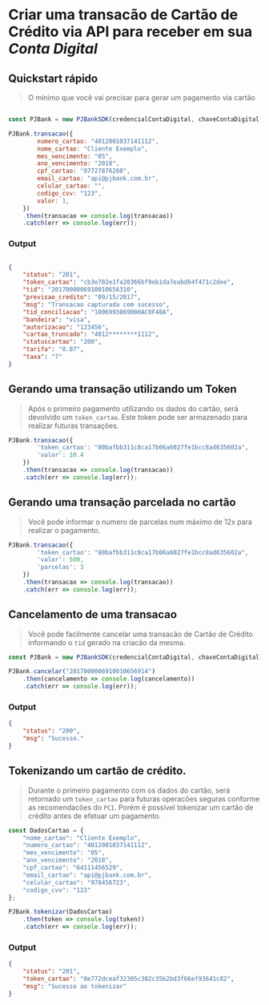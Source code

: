
# Criar uma transacão de Cartão de Crédito via API para receber em sua *Conta Digital*

## Quickstart rápido

> O mínimo que você vai precisar para gerar um pagamento via cartão 

```javascript

const PJBank = new PJBankSDK(credencialContaDigital, chaveContaDigital);

PJBank.transacao({
        numero_cartao: "4012001037141112",
        nome_cartao: "Cliente Exemplo",
        mes_vencimento: "05",
        ano_vencimento: "2018",
        cpf_cartao: "07727876208",
        email_cartao: "api@pjbank.com.br",
        celular_cartao: "",
        codigo_cvv: "123",
        valor: 1,
    })
    .then(transacao => console.log(transacao))
    .catch(err => console.log(err));
```


### Output 
```json

{ 
    "status": "201",
    "token_cartao": "cb3e702e1fa20366bf9eb1da7eabd64f471c2dee",
    "tid": "2017000006910010656310",
    "previsao_credito": "09/15/2017",
    "msg": "Transacao capturada com sucesso",
    "tid_conciliacao": "1006993069000AC0F48A",
    "bandeira": "visa",
    "autorizacao": "123456",
    "cartao_truncado": "4012********1112",
    "statuscartao": "200",
    "tarifa": "0.07",
    "taxa": "7" 
}

```

## Gerando uma transação utilizando um Token

> Após o primeiro pagamento utilizando os dados do cartão, será devolvido um `token_cartao`. Este token pode ser armazenado para realizar futuras transações. 

```javascript
PJBank.transacao({
        'token_cartao': "80bafbb311c8ca17b06a6027fe1bcc8ad635602a",
        'valor': 10.4
    })
    .then(transacao => console.log(transacao))
    .catch(err => console.log(err));
```

## Gerando uma transação parcelada no cartão 

> Você pode informar o numero de parcelas num máximo de 12x para realizar o pagamento.

```javascript
PJBank.transacao({
        'token_cartao': "80bafbb311c8ca17b06a6027fe1bcc8ad635602a",
        'valor': 500, 
        'parcelas': 3
    })
    .then(transacao => console.log(transacao))
    .catch(err => console.log(err));
```



## Cancelamento de uma transacao 

> Você pode facilmente cancelar uma transacão de Cartão de Crédito informando o `tid` gerado na criacão da mesma.

```javascript
const PJBank = new PJBankSDK(credencialContaDigital, chaveContaDigital);

PJBank.cancelar("2017000006910010656914")
    .then(cancelamento => console.log(cancelamento))
    .catch(err => console.log(err));
```

### Output 

```json
{
    "status": "200",
    "msg": "Sucesso."
}
```

## Tokenizando um cartão de crédito. 

> Durante o primeiro pagamento com os dados do cartão, será retornado um `token_cartao` para futuras operacões seguras conforme as recomendacões do `PCI`. Porém é possível tokenizar um cartão de crédito antes de efetuar um pagamento. 

```javascript
const DadosCartao = {
    "nome_cartao": "Cliente Exemplo",
    "numero_cartao": "4012001037141112",
    "mes_vencimento": "05",
    "ano_vencimento": "2018",
    "cpf_cartao": "64111456529",
    "email_cartao": "api@pjbank.com.br",
    "celular_cartao": "978456723",
    "codigo_cvv": "123"
};

PJBank.tokenizar(DadosCartao)
    .then(token => console.log(token))
    .catch(err => console.log(err));
```

### Output


```json
{ 
    "status": "201",
    "token_cartao": "8e772dceaf32305c302c35b2bd3f66ef93641c82",
    "msg": "Sucesso ao tokenizar" 
}
```
